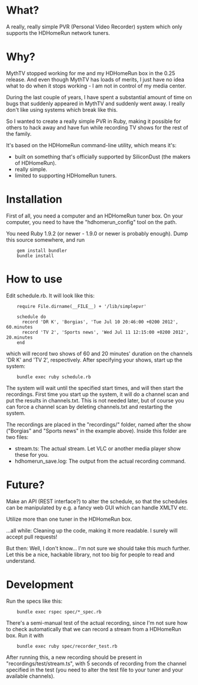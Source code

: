 What?
=====
A really, really simple PVR (Personal Video Recorder) system which only supports the HDHomeRun network
tuners.

Why?
====
MythTV stopped working for me and my HDHomeRun box in the 0.25 release. And even though MythTV has loads
of merits, I just have no idea what to do when it stops working - I am not in control of my media center.

During the last couple of years, I have spent a substantial amount of time on bugs that suddenly appeared
in MythTV and suddenly went away. I really don't like using systems which break like this.

So I wanted to create a really simple PVR in Ruby, making it possible for others to hack away and have
fun while recording TV shows for the rest of the family.

It's based on the HDHomeRun command-line utility, which means it's:

* built on something that's officially supported by SiliconDust (the makers of HDHomeRun).
* really simple.
* limited to supporting HDHomeRun tuners.

Installation
============
First of all, you need a computer and an HDHomeRun tuner box. On your computer, you need to have the
"hdhomerun_config" tool on the path.

You need Ruby 1.9.2 (or newer - 1.9.0 or newer is probably enough). Dump this source somewhere, and run

        gem install bundler
        bundle install

How to use
==========
Edit schedule.rb. It will look like this:

        require File.dirname(__FILE__) + '/lib/simplepvr'
		
		schedule do
		  record 'DR K', 'Borgias', 'Tue Jul 10 20:46:00 +0200 2012', 60.minutes
		  record 'TV 2', 'Sports news', 'Wed Jul 11 12:15:00 +0200 2012', 20.minutes
		end

which will record two shows of 60 and 20 minutes' duration on the channels 'DR K' and 'TV 2', respectively. After
specifying your shows, start up the system:

        bundle exec ruby schedule.rb

The system will wait until the specified start times, and will then start the recordings. First time you start up
the system, it will do a channel scan and put the results in channels.txt. This is not needed later, but of course
you can force a channel scan by deleting channels.txt and restarting the system.

The recordings are placed in the "recordings/" folder, named after the show ("Borgias" and "Sports news" in the
example above). Inside this folder are two files:

* stream.ts: The actual stream. Let VLC or another media player show these for you.
* hdhomerun_save.log: The output from the actual recording command.

Future?
=======
Make an API (REST interface?) to alter the schedule, so that the schedules can be manipulated by e.g. a
fancy web GUI which can handle XMLTV etc.

Utilize more than one tuner in the HDHomeRun box.

...all while: Cleaning up the code, making it more readable. I surely will accept pull requests!

But then: Well, I don't know... I'm not sure we should take this much further. Let this be a nice,
hackable library, not too big for people to read and understand.

Development
===========
Run the specs like this:

        bundle exec rspec spec/*_spec.rb

There's a semi-manual test of the actual recording, since I'm not sure how to check automatically that
we can record a stream from a HDHomeRun box. Run it with

        bundle exec ruby spec/recorder_test.rb

After running this, a new recording should be present in "recordings/test/stream.ts", with 5 seconds of
recording from the channel specified in the test (you need to alter the test file to your tuner and
your available channels).